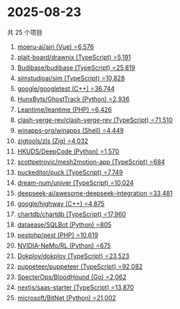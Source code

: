 # 2025-08-23

共 25 个项目

<!-- BEGIN GITHUB -->
<!-- 最后更新时间 2025-08-23 20:15:11 +0800 -->
1. [moeru-ai/airi (Vue) ⭐6,576](https://github.com/moeru-ai/airi)
1. [plait-board/drawnix (TypeScript) ⭐5,191](https://github.com/plait-board/drawnix)
1. [Budibase/budibase (TypeScript) ⭐25,819](https://github.com/Budibase/budibase)
1. [simstudioai/sim (TypeScript) ⭐10,828](https://github.com/simstudioai/sim)
1. [google/googletest (C++) ⭐36,744](https://github.com/google/googletest)
1. [HunxByts/GhostTrack (Python) ⭐2,936](https://github.com/HunxByts/GhostTrack)
1. [Leantime/leantime (PHP) ⭐6,426](https://github.com/Leantime/leantime)
1. [clash-verge-rev/clash-verge-rev (TypeScript) ⭐71,510](https://github.com/clash-verge-rev/clash-verge-rev)
1. [winapps-org/winapps (Shell) ⭐4,449](https://github.com/winapps-org/winapps)
1. [zigtools/zls (Zig) ⭐4,032](https://github.com/zigtools/zls)
1. [HKUDS/DeepCode (Python) ⭐1,570](https://github.com/HKUDS/DeepCode)
1. [scottpetrovic/mesh2motion-app (TypeScript) ⭐684](https://github.com/scottpetrovic/mesh2motion-app)
1. [puckeditor/puck (TypeScript) ⭐7,749](https://github.com/puckeditor/puck)
1. [dream-num/univer (TypeScript) ⭐10,024](https://github.com/dream-num/univer)
1. [deepseek-ai/awesome-deepseek-integration ⭐33,481](https://github.com/deepseek-ai/awesome-deepseek-integration)
1. [google/highway (C++) ⭐4,875](https://github.com/google/highway)
1. [chartdb/chartdb (TypeScript) ⭐17,960](https://github.com/chartdb/chartdb)
1. [dataease/SQLBot (Python) ⭐805](https://github.com/dataease/SQLBot)
1. [pestphp/pest (PHP) ⭐10,619](https://github.com/pestphp/pest)
1. [NVIDIA-NeMo/RL (Python) ⭐675](https://github.com/NVIDIA-NeMo/RL)
1. [Dokploy/dokploy (TypeScript) ⭐23,523](https://github.com/Dokploy/dokploy)
1. [puppeteer/puppeteer (TypeScript) ⭐92,082](https://github.com/puppeteer/puppeteer)
1. [SpecterOps/BloodHound (Go) ⭐2,062](https://github.com/SpecterOps/BloodHound)
1. [nextjs/saas-starter (TypeScript) ⭐13,870](https://github.com/nextjs/saas-starter)
1. [microsoft/BitNet (Python) ⭐21,002](https://github.com/microsoft/BitNet)
<!-- END GITHUB -->